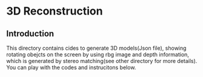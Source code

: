 # 3D Reconstruction

## Introduction
  This directory contains cides to generate 3D models(Json file), showing rotating obejcts on the screen 
  by using rbg image and depth information, which is generated by stereo matching(see other directory 
  for more details). You can play with the codes and instrucitons below.
